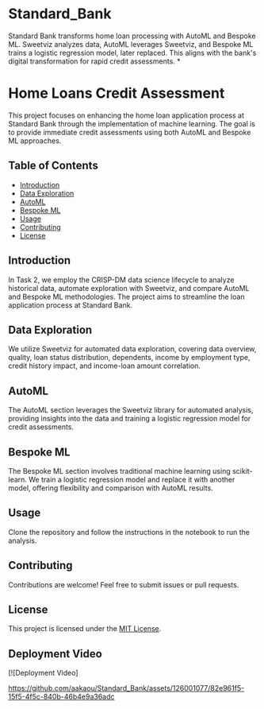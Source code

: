 # Standard_Bank
Standard Bank transforms home loan processing with AutoML and Bespoke ML. Sweetviz analyzes data, AutoML leverages Sweetviz, and Bespoke ML trains a logistic regression model, later replaced. This aligns with the bank's digital transformation for rapid credit assessments.
*
# Home Loans Credit Assessment

This project focuses on enhancing the home loan application process at Standard Bank through the implementation of machine learning. The goal is to provide immediate credit assessments using both AutoML and Bespoke ML approaches.

## Table of Contents

- [Introduction](#introduction)
- [Data Exploration](#data-exploration)
- [AutoML](#automl)
- [Bespoke ML](#bespoke-ml)
- [Usage](#usage)
- [Contributing](#contributing)
- [License](#license)

## Introduction

In Task 2, we employ the CRISP-DM data science lifecycle to analyze historical data, automate exploration with Sweetviz, and compare AutoML and Bespoke ML methodologies. The project aims to streamline the loan application process at Standard Bank.

## Data Exploration

We utilize Sweetviz for automated data exploration, covering data overview, quality, loan status distribution, dependents, income by employment type, credit history impact, and income-loan amount correlation.

## AutoML

The AutoML section leverages the Sweetviz library for automated analysis, providing insights into the data and training a logistic regression model for credit assessments.

## Bespoke ML

The Bespoke ML section involves traditional machine learning using scikit-learn. We train a logistic regression model and replace it with another model, offering flexibility and comparison with AutoML results.

## Usage

Clone the repository and follow the instructions in the notebook to run the analysis.

## Contributing

Contributions are welcome! Feel free to submit issues or pull requests.

## License

This project is licensed under the [MIT License](LICENSE).

## Deployment Video

[![Deployment Video] 

https://github.com/aakaou/Standard_Bank/assets/126001077/82e961f5-15f5-4f5c-840b-46b4e9a36adc


